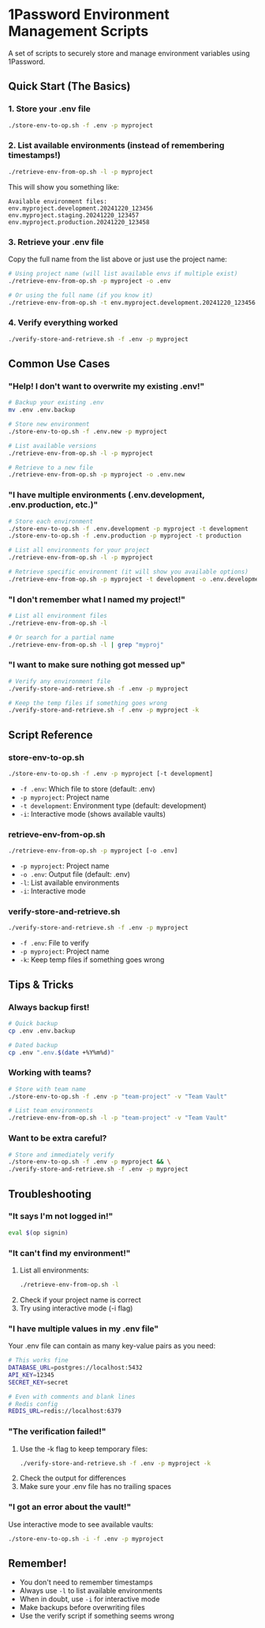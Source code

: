 # 1Password Environment Management Scripts

A set of scripts to securely store and manage environment variables using 1Password.

## Quick Start (The Basics)

### 1. Store your .env file
```bash
./store-env-to-op.sh -f .env -p myproject
```

### 2. List available environments (instead of remembering timestamps!)
```bash
./retrieve-env-from-op.sh -l -p myproject
```
This will show you something like:
```
Available environment files:
env.myproject.development.20241220_123456
env.myproject.staging.20241220_123457
env.myproject.production.20241220_123458
```

### 3. Retrieve your .env file
Copy the full name from the list above or just use the project name:
```bash
# Using project name (will list available envs if multiple exist)
./retrieve-env-from-op.sh -p myproject -o .env

# Or using the full name (if you know it)
./retrieve-env-from-op.sh -t env.myproject.development.20241220_123456 -o .env
```

### 4. Verify everything worked
```bash
./verify-store-and-retrieve.sh -f .env -p myproject
```

## Common Use Cases

### "Help! I don't want to overwrite my existing .env!"
```bash
# Backup your existing .env
mv .env .env.backup

# Store new environment
./store-env-to-op.sh -f .env.new -p myproject

# List available versions
./retrieve-env-from-op.sh -l -p myproject

# Retrieve to a new file
./retrieve-env-from-op.sh -p myproject -o .env.new
```

### "I have multiple environments (.env.development, .env.production, etc.)"
```bash
# Store each environment
./store-env-to-op.sh -f .env.development -p myproject -t development
./store-env-to-op.sh -f .env.production -p myproject -t production

# List all environments for your project
./retrieve-env-from-op.sh -l -p myproject

# Retrieve specific environment (it will show you available options)
./retrieve-env-from-op.sh -p myproject -t development -o .env.development
```

### "I don't remember what I named my project!"
```bash
# List all environment files
./retrieve-env-from-op.sh -l

# Or search for a partial name
./retrieve-env-from-op.sh -l | grep "myproj"
```

### "I want to make sure nothing got messed up"
```bash
# Verify any environment file
./verify-store-and-retrieve.sh -f .env -p myproject

# Keep the temp files if something goes wrong
./verify-store-and-retrieve.sh -f .env -p myproject -k
```

## Script Reference

### store-env-to-op.sh
```bash
./store-env-to-op.sh -f .env -p myproject [-t development]
```
- `-f .env`: Which file to store (default: .env)
- `-p myproject`: Project name
- `-t development`: Environment type (default: development)
- `-i`: Interactive mode (shows available vaults)

### retrieve-env-from-op.sh
```bash
./retrieve-env-from-op.sh -p myproject [-o .env]
```
- `-p myproject`: Project name
- `-o .env`: Output file (default: .env)
- `-l`: List available environments
- `-i`: Interactive mode

### verify-store-and-retrieve.sh
```bash
./verify-store-and-retrieve.sh -f .env -p myproject
```
- `-f .env`: File to verify
- `-p myproject`: Project name
- `-k`: Keep temp files if something goes wrong

## Tips & Tricks

### Always backup first!
```bash
# Quick backup
cp .env .env.backup

# Dated backup
cp .env ".env.$(date +%Y%m%d)"
```

### Working with teams?
```bash
# Store with team name
./store-env-to-op.sh -f .env -p "team-project" -v "Team Vault"

# List team environments
./retrieve-env-from-op.sh -l -p "team-project" -v "Team Vault"
```

### Want to be extra careful?
```bash
# Store and immediately verify
./store-env-to-op.sh -f .env -p myproject && \
./verify-store-and-retrieve.sh -f .env -p myproject
```

## Troubleshooting

### "It says I'm not logged in!"
```bash
eval $(op signin)
```

### "It can't find my environment!"
1. List all environments:
   ```bash
   ./retrieve-env-from-op.sh -l
   ```
2. Check if your project name is correct
3. Try using interactive mode (-i flag)

### "I have multiple values in my .env file"
Your .env file can contain as many key-value pairs as you need:
```bash
# This works fine
DATABASE_URL=postgres://localhost:5432
API_KEY=12345
SECRET_KEY=secret

# Even with comments and blank lines
# Redis config
REDIS_URL=redis://localhost:6379
```

### "The verification failed!"
1. Use the -k flag to keep temporary files:
   ```bash
   ./verify-store-and-retrieve.sh -f .env -p myproject -k
   ```
2. Check the output for differences
3. Make sure your .env file has no trailing spaces

### "I got an error about the vault!"
Use interactive mode to see available vaults:
```bash
./store-env-to-op.sh -i -f .env -p myproject
```

## Remember!
- You don't need to remember timestamps
- Always use `-l` to list available environments
- When in doubt, use `-i` for interactive mode
- Make backups before overwriting files
- Use the verify script if something seems wrong